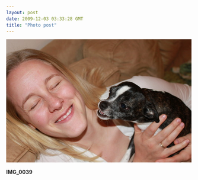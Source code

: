 ```yaml
---
layout: post
date: 2009-12-03 03:33:28 GMT
title: "Photo post"
---
```

![travisj](/images/524a3404399c1a53ee780cc0eec0956b379bbf2192f87490995e10c2015e1580.jpg)

<b>IMG_0039</b>